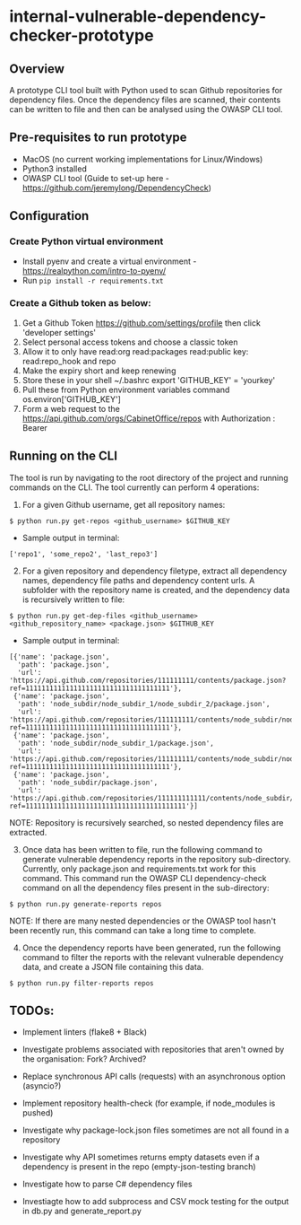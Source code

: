 # internal-vulnerable-dependency-checker-prototype

## Overview

A prototype CLI tool built with Python used to scan Github repositories for dependency files. Once the dependency files are scanned, their contents can be written to file and then can be analysed using the OWASP CLI tool.

## Pre-requisites to run prototype

- MacOS (no current working implementations for Linux/Windows)
- Python3 installed
- OWASP CLI tool (Guide to set-up here -
  https://github.com/jeremylong/DependencyCheck)

## Configuration

### Create Python virtual environment

- Install pyenv and create a virtual environment - https://realpython.com/intro-to-pyenv/
- Run `pip install -r requirements.txt`

### Create a Github token as below:

1. Get a Github Token https://github.com/settings/profile then click 'developer settings'
2. Select personal access tokens and choose a classic token
3. Allow it to only have read:org read:packages read:public key: read:repo_hook and repo
4. Make the expiry short and keep renewing
5. Store these in your shell ~/.bashrc export 'GITHUB_KEY' = 'yourkey'
6. Pull these from Python environment variables command os.environ['GITHUB_KEY']
7. Form a web request to the https://api.github.com/orgs/CabinetOffice/repos with Authorization : Bearer

## Running on the CLI

The tool is run by navigating to the root directory of the project and running commands on the CLI. The tool currently can perform 4 operations:

1. For a given Github username, get all repository names:

```
$ python run.py get-repos <github_username> $GITHUB_KEY
```

- Sample output in terminal:

```
['repo1', 'some_repo2', 'last_repo3']
```

2. For a given repository and dependency filetype, extract all dependency names, dependency file paths and dependency content urls. A subfolder with the repository name is created, and the dependency data is recursively written to file:

```
$ python run.py get-dep-files <github_username> <github_repository_name> <package.json> $GITHUB_KEY
```

- Sample output in terminal:

```
[{'name': 'package.json',
  'path': 'package.json',
  'url': 'https://api.github.com/repositories/111111111/contents/package.json?ref=111111111111111111111111111111111111'},
 {'name': 'package.json',
  'path': 'node_subdir/node_subdir_1/node_subdir_2/package.json',
  'url': 'https://api.github.com/repositories/111111111/contents/node_subdir/node_subdir_1/node_subdir_2/package.json?ref=111111111111111111111111111111111111'},
 {'name': 'package.json',
  'path': 'node_subdir/node_subdir_1/package.json',
  'url': 'https://api.github.com/repositories/111111111/contents/node_subdir/node_subdir_1/package.json?ref=111111111111111111111111111111111111'},
 {'name': 'package.json',
  'path': 'node_subdir/package.json',
  'url': 'https://api.github.com/repositories/111111111111/contents/node_subdir/package.json?ref=1111111111111111111111111111111111111111'}]
```

NOTE: Repository is recursively searched, so nested dependency files are extracted.

3. Once data has been written to file, run the following command to generate vulnerable dependency reports in the repository sub-directory. Currently, only package.json and requirements.txt work for this command. This command run the OWASP CLI dependency-check command on all the dependency files present in the sub-directory:

```
$ python run.py generate-reports repos
```

NOTE: If there are many nested dependencies or the OWASP tool hasn't been recently run, this command can take a long time to complete.

4. Once the dependency reports have been generated, run the following command to filter the reports with the relevant vulnerable dependency data, and create a JSON file containing this data.

```
$ python run.py filter-reports repos
```

## TODOs:

- Implement linters (flake8 + Black)

- Investigate problems associated with repositories that aren't owned by the organisation:
  Fork?
  Archived?

- Replace synchronous API calls (requests) with an asynchronous option (asyncio?)

- Implement repository health-check (for example, if node_modules is pushed)

- Investigate why package-lock.json files sometimes are not all found in a repository

- Investigate why API sometimes returns empty datasets even if a dependency is present in the repo (empty-json-testing branch)

- Investigate how to parse C# dependency files

- Investiagte how to add subprocess and CSV mock testing for the output in db.py and generate_report.py
